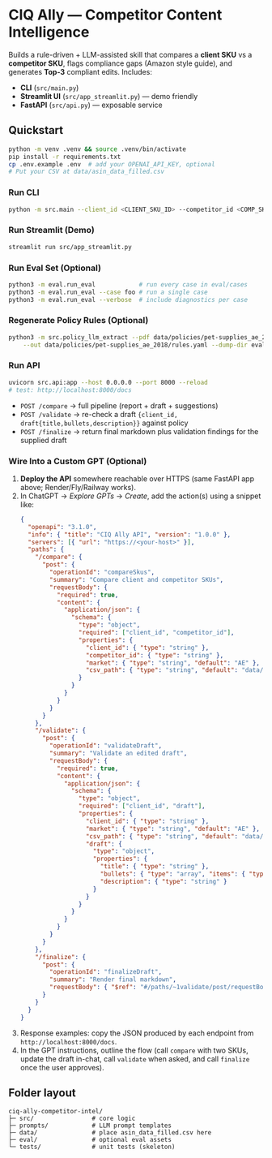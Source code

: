 # CIQ Ally — Competitor Content Intelligence
Builds a rule-driven + LLM-assisted skill that compares a **client SKU** vs a **competitor SKU**, flags compliance gaps (Amazon style guide), and generates **Top‑3** compliant edits. Includes:
- **CLI** (`src/main.py`)
- **Streamlit UI** (`src/app_streamlit.py`) — demo friendly
- **FastAPI** (`src/api.py`) — exposable service

## Quickstart
```bash
python -m venv .venv && source .venv/bin/activate
pip install -r requirements.txt
cp .env.example .env  # add your OPENAI_API_KEY, optional
# Put your CSV at data/asin_data_filled.csv
```

### Run CLI
```bash
python -m src.main --client_id <CLIENT_SKU_ID> --competitor_id <COMP_SKU_ID> --csv data/asin_data_filled.csv --out report.md
```

### Run Streamlit (Demo)
```bash
streamlit run src/app_streamlit.py
```

### Run Eval Set (Optional)
```bash
python3 -m eval.run_eval            # run every case in eval/cases
python3 -m eval.run_eval --case foo # run a single case
python3 -m eval.run_eval --verbose  # include diagnostics per case
```

### Regenerate Policy Rules (Optional)
```bash
python3 -m src.policy_llm_extract --pdf data/policies/pet-supplies_ae_2018/source.pdf \
    --out data/policies/pet-supplies_ae_2018/rules.yaml --dump-dir eval/generated_rules
```

### Run API
```bash
uvicorn src.api:app --host 0.0.0.0 --port 8000 --reload
# test: http://localhost:8000/docs
```
- `POST /compare` → full pipeline (report + draft + suggestions)
- `POST /validate` → re-check a draft `{client_id, draft{title,bullets,description}}` against policy
- `POST /finalize` → return final markdown plus validation findings for the supplied draft

### Wire Into a Custom GPT (Optional)
1. **Deploy the API** somewhere reachable over HTTPS (same FastAPI app above; Render/Fly/Railway works).
2. In ChatGPT → *Explore GPTs* → *Create*, add the action(s) using a snippet like:
   ```json
   {
     "openapi": "3.1.0",
     "info": { "title": "CIQ Ally API", "version": "1.0.0" },
     "servers": [{ "url": "https://<your-host>" }],
     "paths": {
       "/compare": {
         "post": {
           "operationId": "compareSkus",
           "summary": "Compare client and competitor SKUs",
           "requestBody": {
             "required": true,
             "content": {
               "application/json": {
                 "schema": {
                   "type": "object",
                   "required": ["client_id", "competitor_id"],
                   "properties": {
                     "client_id": { "type": "string" },
                     "competitor_id": { "type": "string" },
                     "market": { "type": "string", "default": "AE" },
                     "csv_path": { "type": "string", "default": "data/asin_data_filled.csv" }
                   }
                 }
               }
             }
           }
         }
       },
       "/validate": {
         "post": {
           "operationId": "validateDraft",
           "summary": "Validate an edited draft",
           "requestBody": {
             "required": true,
             "content": {
               "application/json": {
                 "schema": {
                   "type": "object",
                   "required": ["client_id", "draft"],
                   "properties": {
                     "client_id": { "type": "string" },
                     "market": { "type": "string", "default": "AE" },
                     "csv_path": { "type": "string", "default": "data/asin_data_filled.csv" },
                     "draft": {
                       "type": "object",
                       "properties": {
                         "title": { "type": "string" },
                         "bullets": { "type": "array", "items": { "type": "string" } },
                         "description": { "type": "string" }
                       }
                     }
                   }
                 }
               }
             }
           }
         }
       },
       "/finalize": {
         "post": {
           "operationId": "finalizeDraft",
           "summary": "Render final markdown",
           "requestBody": { "$ref": "#/paths/~1validate/post/requestBody" }
         }
       }
     }
   }
   ```
3. Response examples: copy the JSON produced by each endpoint from `http://localhost:8000/docs`.
4. In the GPT instructions, outline the flow (call `compare` with two SKUs, update the draft in-chat, call `validate` when asked, and call `finalize` once the user approves).

## Folder layout
```
ciq-ally-competitor-intel/
├─ src/                # core logic
├─ prompts/            # LLM prompt templates
├─ data/               # place asin_data_filled.csv here
├─ eval/               # optional eval assets
└─ tests/              # unit tests (skeleton)
```
